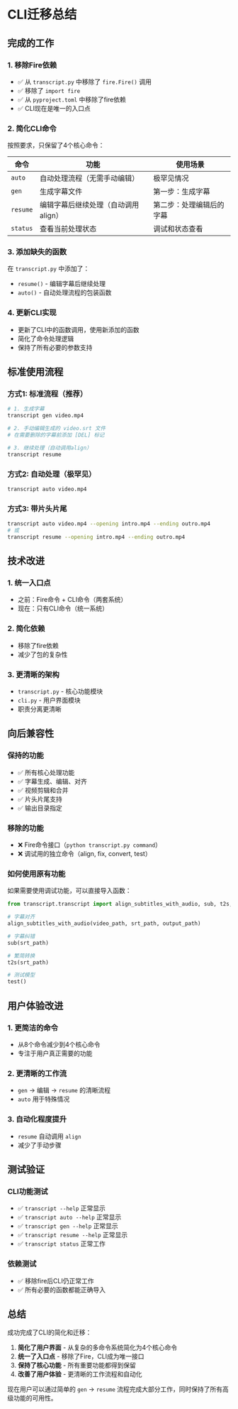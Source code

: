 # CLI迁移总结

## 完成的工作

### 1. 移除Fire依赖
- ✅ 从 `transcript.py` 中移除了 `fire.Fire()` 调用
- ✅ 移除了 `import fire` 
- ✅ 从 `pyproject.toml` 中移除了fire依赖
- ✅ CLI现在是唯一的入口点

### 2. 简化CLI命令
按照要求，只保留了4个核心命令：

| 命令 | 功能 | 使用场景 |
|------|------|----------|
| `auto` | 自动处理流程（无需手动编辑） | 极罕见情况 |
| `gen` | 生成字幕文件 | 第一步：生成字幕 |
| `resume` | 编辑字幕后继续处理（自动调用align） | 第二步：处理编辑后的字幕 |
| `status` | 查看当前处理状态 | 调试和状态查看 |

### 3. 添加缺失的函数
在 `transcript.py` 中添加了：
- `resume()` - 编辑字幕后继续处理
- `auto()` - 自动处理流程的包装函数

### 4. 更新CLI实现
- 更新了CLI中的函数调用，使用新添加的函数
- 简化了命令处理逻辑
- 保持了所有必要的参数支持

## 标准使用流程

### 方式1: 标准流程（推荐）
```bash
# 1. 生成字幕
transcript gen video.mp4

# 2. 手动编辑生成的 video.srt 文件
# 在需要删除的字幕前添加 [DEL] 标记

# 3. 继续处理（自动调用align）
transcript resume
```

### 方式2: 自动处理（极罕见）
```bash
transcript auto video.mp4
```

### 方式3: 带片头片尾
```bash
transcript auto video.mp4 --opening intro.mp4 --ending outro.mp4
# 或
transcript resume --opening intro.mp4 --ending outro.mp4
```

## 技术改进

### 1. 统一入口点
- 之前：Fire命令 + CLI命令（两套系统）
- 现在：只有CLI命令（统一系统）

### 2. 简化依赖
- 移除了fire依赖
- 减少了包的复杂性

### 3. 更清晰的架构
- `transcript.py` - 核心功能模块
- `cli.py` - 用户界面模块
- 职责分离更清晰

## 向后兼容性

### 保持的功能
- ✅ 所有核心处理功能
- ✅ 字幕生成、编辑、对齐
- ✅ 视频剪辑和合并
- ✅ 片头片尾支持
- ✅ 输出目录指定

### 移除的功能
- ❌ Fire命令接口（`python transcript.py command`）
- ❌ 调试用的独立命令（align, fix, convert, test）

### 如何使用原有功能
如果需要使用调试功能，可以直接导入函数：

```python
from transcript.transcript import align_subtitles_with_audio, sub, t2s, test

# 字幕对齐
align_subtitles_with_audio(video_path, srt_path, output_path)

# 字幕纠错
sub(srt_path)

# 繁简转换
t2s(srt_path)

# 测试模型
test()
```

## 用户体验改进

### 1. 更简洁的命令
- 从8个命令减少到4个核心命令
- 专注于用户真正需要的功能

### 2. 更清晰的工作流
- `gen` → 编辑 → `resume` 的清晰流程
- `auto` 用于特殊情况

### 3. 自动化程度提升
- `resume` 自动调用 `align`
- 减少了手动步骤

## 测试验证

### CLI功能测试
- ✅ `transcript --help` 正常显示
- ✅ `transcript auto --help` 正常显示
- ✅ `transcript gen --help` 正常显示  
- ✅ `transcript resume --help` 正常显示
- ✅ `transcript status` 正常工作

### 依赖测试
- ✅ 移除fire后CLI仍正常工作
- ✅ 所有必要的函数都能正确导入

## 总结

成功完成了CLI的简化和迁移：

1. **简化了用户界面** - 从复杂的多命令系统简化为4个核心命令
2. **统一了入口点** - 移除了Fire，CLI成为唯一接口
3. **保持了核心功能** - 所有重要功能都得到保留
4. **改善了用户体验** - 更清晰的工作流程和自动化

现在用户可以通过简单的 `gen` → `resume` 流程完成大部分工作，同时保持了所有高级功能的可用性。
